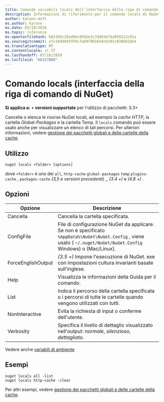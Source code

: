 ```yaml
---
title: Comando variabili locali dell'interfaccia della riga di comando di NuGet
description: Informazioni di riferimento per il comando locals di NuGet. exe
author: karann-msft
ms.author: karann
ms.date: 03/19/2018
ms.topic: reference
ms.openlocfilehash: b02360c38ad66c95bbe3c7d403ef4a959112c91a
ms.sourcegitcommit: efc18d484fdf0c7a8979b564dcb191c030601bb4
ms.translationtype: MT
ms.contentlocale: it-IT
ms.lasthandoff: 07/18/2019
ms.locfileid: "68327808"
---
```

# <a name="locals-command-nuget-cli"></a>Comando locals (interfaccia della riga di comando di NuGet)

**Si applica a:** &bullet; **versioni supportate** per l'utilizzo di pacchetti: 3.3+

Cancella o elenca le risorse NuGet locali, ad esempio la *cache HTTP*, la cartella *Global-Packages* e la cartella Temp. Il `locals` comando può essere usato anche per visualizzare un elenco di tali percorsi. Per ulteriori informazioni, vedere [gestione dei pacchetti globali e delle cartelle della cache](../../consume-packages/managing-the-global-packages-and-cache-folders.md).

## <a name="usage"></a>Utilizzo

```cli
nuget locals <folder> [options]
```

dove `<folder>` è uno dei `all`, `http-cache` `global-packages` `temp` `plugins-cache` , `packages-cache` *(3,5 e versioni precedenti)* ,, *(3.4 +)* e *(4.8 +)* .

## <a name="options"></a>Opzioni

| Opzione | Descrizione |
| --- | --- |
| Cancella | Cancella la cartella specificata. |
| ConfigFile | File di configurazione NuGet da applicare. Se non è specificato `%AppData%\NuGet\NuGet.Config` , viene usato ( `~/.nuget/NuGet/NuGet.Config` Windows) o (Mac/Linux).|
| ForceEnglishOutput | *(3.5 +)* Impone l'esecuzione di NuGet. exe con impostazioni cultura invarianti basate sull'inglese. |
| Help | Visualizza le informazioni della Guida per il comando. |
| List | Indica il percorso della cartella specificata o i percorsi di tutte le cartelle quando vengono utilizzati con *tutti*. |
| NonInteractive | Evita la richiesta di input o conferme dell'utente. |
| Verbosity | Specifica il livello di dettaglio visualizzato nell'output: *normale*, *silenzioso*, *dettagliato*. |

Vedere anche [variabili di ambiente](cli-ref-environment-variables.md)

## <a name="examples"></a>Esempi

```cli
nuget locals all -list
nuget locals http-cache -clear
```

Per altri esempi, vedere [gestione dei pacchetti globali e delle cartelle della cache](../../consume-packages/managing-the-global-packages-and-cache-folders.md).
